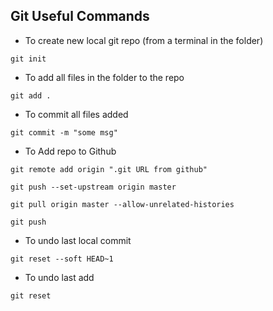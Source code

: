 ## Git Useful Commands

- To create new local git repo (from a terminal in the folder)

`git init`

- To add all files in the folder to the repo

`git add .`

- To commit all files added

`git commit -m "some msg"`

- To Add repo to Github

`git remote add origin ".git URL from github"`

`git push --set-upstream origin master`

`git pull origin master --allow-unrelated-histories`

`git push`

- To undo last local commit

`git reset --soft HEAD~1`

- To undo last add 

`git reset`
